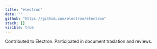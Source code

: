 ```yaml
---
title: "electron"
date: ""
github: "https://github.com/electron/electron"
stack: []
visible: true
---
```


Contributed to Electron. Participated in document traslation and reviews.
